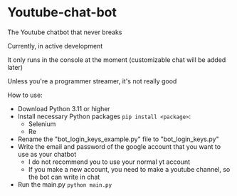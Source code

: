 # Youtube-chat-bot
 The Youtube chatbot that never breaks

 Currently, in active development
 
 It only runs in the console at the moment (customizable chat will be added later)
 
 Unless you're a programmer streamer, it's not really good

 How to use:
 - Download Python 3.11 or higher
 - Install necessary Python packages ``pip install <package>``:
   - Selenium
   - Re
 - Rename the "bot_login_keys_example.py" file to "bot_login_keys.py"
 - Write the email and password of the google account that you want to use as your chatbot 
   - I do not recommend you to use your normal yt account
   - If you make a new account, you need to make a youtube channel, so the bot can write in chat
  - Run the main.py ``python main.py``
